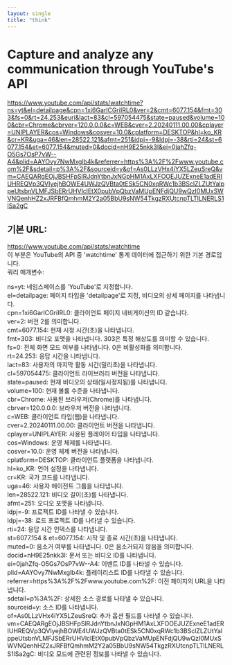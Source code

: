 ```yaml
---
layout: single
title: "think"
---
```


# Capture and analyze any communication through YouTube's API

https://www.youtube.com/api/stats/watchtime?ns=yt&el=detailpage&cpn=1xi6GarlCGriIRL0&ver=2&cmt=6077.154&fmt=303&fs=0&rt=24.253&euri&lact=83&cl=597054475&state=paused&volume=100&cbr=Chrome&cbrver=120.0.0.0&c=WEB&cver=2.20240111.00.00&cplayer=UNIPLAYER&cos=Windows&cosver=10.0&cplatform=DESKTOP&hl=ko_KR&cr=KR&uga=46&len=28522.121&afmt=251&idpj=-9&ldpj=-38&rti=24&st=6077.154&et=6077.154&muted=0&docid=nH9E25nkk3I&ei=0jahZfq-O5Gs7OsP7vW--A4&plid=AAYOvy7NwMxglb4k&referrer=https%3A%2F%2Fwww.youtube.com%2F&sdetail=p%3A%2F&sourceid=y&of=As0LLzVHx4iYX5LZeuSreQ&vm=CAEQARgEOjJBSHFpSlRJdnYtbnJxNGpHM1AxLXFOOEJUZExneE1adERIUHREQVp3QVIyejhBOWE4UWJzQVBta0tESk5CN0xqRWc1b3BSclZLZUtYalppeUtsbnVLMFJSbERrUHVlclEtX0pubVpQbzVaMUpENFdjQU9wQzI0MUxSWVNQenhHZ2xJRFBfQmhmM2Y2a05BbU9sNW54TkgzRXUtcnpTLTlLNERLS1lSa2gC


## 기본 URL:

https://www.youtube.com/api/stats/watchtime </br>
이 부분은 YouTube의 API 중 'watchtime' 통계 데이터에 접근하기 위한 기본 경로입니다.</br>
쿼리 매개변수:</br>

ns=yt: 네임스페이스를 'YouTube'로 지정합니다.</br>
el=detailpage: 페이지 타입을 'detailpage'로 지정, 비디오의 상세 페이지를 나타냅니다.</br>
cpn=1xi6GarlCGriIRL0: 클라이언트 페이지 네비게이션의 ID 같습니다.</br>
ver=2: 버전 2를 의미합니다.</br>
cmt=6077.154: 현재 시청 시간(초)을 나타냅니다.</br>
fmt=303: 비디오 포맷을 나타냅니다. 303은 특정 해상도를 의미할 수 있습니다.</br>
fs=0: 전체 화면 모드 여부를 나타냅니다. 0은 비활성화를 의미합니다.</br>
rt=24.253: 응답 시간을 나타냅니다.</br>
lact=83: 사용자의 마지막 활동 시간(밀리초)을 나타냅니다.</br>
cl=597054475: 클라이언트 라이브러리 버전을 나타냅니다.</br>
state=paused: 현재 비디오의 상태(일시정지됨)를 나타냅니다.</br>
volume=100: 현재 볼륨 수준을 나타냅니다.</br>
cbr=Chrome: 사용된 브라우저(Chrome)를 나타냅니다.</br>
cbrver=120.0.0.0: 브라우저 버전을 나타냅니다.</br>
c=WEB: 클라이언트 타입(웹)을 나타냅니다.</br>
cver=2.20240111.00.00: 클라이언트 버전을 나타냅니다.</br>
cplayer=UNIPLAYER: 사용된 플레이어 타입을 나타냅니다.</br>
cos=Windows: 운영 체제를 나타냅니다.</br>
cosver=10.0: 운영 체제 버전을 나타냅니다.</br>
cplatform=DESKTOP: 클라이언트 플랫폼을 나타냅니다.</br>
hl=ko_KR: 언어 설정을 나타냅니다.</br>
cr=KR: 국가 코드를 나타냅니다.</br>
uga=46: 사용자 에이전트 그룹을 나타냅니다.</br>
len=28522.121: 비디오 길이(초)를 나타냅니다.</br>
afmt=251: 오디오 포맷을 나타냅니다.</br>
idpj=-9: 프로젝트 ID를 나타낼 수 있습니다.</br>
ldpj=-38: 로드 프로젝트 ID를 나타낼 수 있습니다.</br>
rti=24: 응답 시간 인덱스를 나타냅니다.</br>
st=6077.154 & et=6077.154: 시작 및 종료 시간(초)을 나타냅니다.</br>
muted=0: 음소거 여부를 나타냅니다. 0은 음소거되지 않음을 의미합니다.</br>
docid=nH9E25nkk3I: 문서 또는 비디오 ID를 나타냅니다.</br>
ei=0jahZfq-O5Gs7OsP7vW--A4: 이벤트 ID를 나타낼 수 있습니다.</br>
plid=AAYOvy7NwMxglb4k: 플레이리스트 ID를 나타낼 수 있습니다.</br>
referrer=https%3A%2F%2Fwww.youtube.com%2F: 이전 페이지의 URL을 나타냅니다.</br>
sdetail=p%3A%2F: 상세한 소스 경로를 나타낼 수 있습니다.</br>
sourceid=y: 소스 ID를 나타냅니다.</br>
of=As0LLzVHx4iYX5LZeuSreQ: 추가 옵션 필드를 나타낼 수 있습니다.</br>
vm=CAEQARgEOjJBSHFpSlRJdnYtbnJxNGpHM1AxLXFOOEJUZExneE1adERIUHREQVp3QVIyejhBOWE4UWJzQVBta0tESk5CN0xqRWc1b3BSclZLZUtYalppeUtsbnVLMFJSbERrUHVlclEtX0pubVpQbzVaMUpENFdjQU9wQzI0MUxSWVNQenhHZ2xJRFBfQmhmM2Y2a05BbU9sNW54TkgzRXUtcnpTLTlLNERLS1lSa2gC: 비디오 모드에 관련된 정보를 나타낼 수 있습니다.</br>
